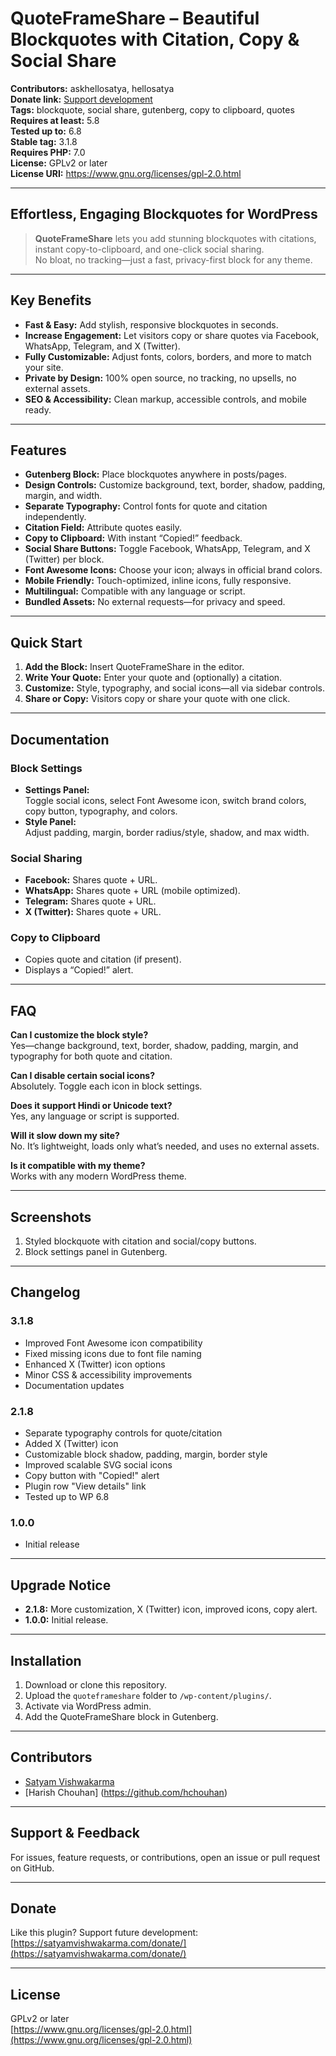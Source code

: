 # QuoteFrameShare – Beautiful Blockquotes with Citation, Copy & Social Share

**Contributors:** askhellosatya, hellosatya  
**Donate link:** [Support development](https://satyamvishwakarma.com/donate/)  
**Tags:** blockquote, social share, gutenberg, copy to clipboard, quotes  
**Requires at least:** 5.8  
**Tested up to:** 6.8  
**Stable tag:** 3.1.8  
**Requires PHP:** 7.0  
**License:** GPLv2 or later  
**License URI:** https://www.gnu.org/licenses/gpl-2.0.html  

---

## Effortless, Engaging Blockquotes for WordPress

> **QuoteFrameShare** lets you add stunning blockquotes with citations, instant copy-to-clipboard, and one-click social sharing.  
> No bloat, no tracking—just a fast, privacy-first block for any theme.

---

## Key Benefits

- **Fast & Easy:** Add stylish, responsive blockquotes in seconds.
- **Increase Engagement:** Let visitors copy or share quotes via Facebook, WhatsApp, Telegram, and X (Twitter).
- **Fully Customizable:** Adjust fonts, colors, borders, and more to match your site.
- **Private by Design:** 100% open source, no tracking, no upsells, no external assets.
- **SEO & Accessibility:** Clean markup, accessible controls, and mobile ready.

---

## Features

- **Gutenberg Block:** Place blockquotes anywhere in posts/pages.
- **Design Controls:** Customize background, text, border, shadow, padding, margin, and width.
- **Separate Typography:** Control fonts for quote and citation independently.
- **Citation Field:** Attribute quotes easily.
- **Copy to Clipboard:** With instant “Copied!” feedback.
- **Social Share Buttons:** Toggle Facebook, WhatsApp, Telegram, and X (Twitter) per block.
- **Font Awesome Icons:** Choose your icon; always in official brand colors.
- **Mobile Friendly:** Touch-optimized, inline icons, fully responsive.
- **Multilingual:** Compatible with any language or script.
- **Bundled Assets:** No external requests—for privacy and speed.

---

## Quick Start

1. **Add the Block:** Insert QuoteFrameShare in the editor.
2. **Write Your Quote:** Enter your quote and (optionally) a citation.
3. **Customize:** Style, typography, and social icons—all via sidebar controls.
4. **Share or Copy:** Visitors copy or share your quote with one click.

---

## Documentation

### Block Settings

- **Settings Panel:**  
  Toggle social icons, select Font Awesome icon, switch brand colors, copy button, typography, and colors.
- **Style Panel:**  
  Adjust padding, margin, border radius/style, shadow, and max width.

### Social Sharing

- **Facebook:** Shares quote + URL.
- **WhatsApp:** Shares quote + URL (mobile optimized).
- **Telegram:** Shares quote + URL.
- **X (Twitter):** Shares quote + URL.

### Copy to Clipboard

- Copies quote and citation (if present).
- Displays a “Copied!” alert.

---

## FAQ

**Can I customize the block style?**  
Yes—change background, text, border, shadow, padding, margin, and typography for both quote and citation.

**Can I disable certain social icons?**  
Absolutely. Toggle each icon in block settings.

**Does it support Hindi or Unicode text?**  
Yes, any language or script is supported.

**Will it slow down my site?**  
No. It’s lightweight, loads only what’s needed, and uses no external assets.

**Is it compatible with my theme?**  
Works with any modern WordPress theme.

---

## Screenshots

1. Styled blockquote with citation and social/copy buttons.
2. Block settings panel in Gutenberg.

---

## Changelog

### 3.1.8
- Improved Font Awesome icon compatibility
- Fixed missing icons due to font file naming
- Enhanced X (Twitter) icon options
- Minor CSS & accessibility improvements
- Documentation updates

### 2.1.8
- Separate typography controls for quote/citation
- Added X (Twitter) icon
- Customizable block shadow, padding, margin, border style
- Improved scalable SVG social icons
- Copy button with "Copied!" alert
- Plugin row "View details" link
- Tested up to WP 6.8

### 1.0.0
- Initial release

---

## Upgrade Notice

- **2.1.8:** More customization, X (Twitter) icon, improved icons, copy alert.
- **1.0.0:** Initial release.

---

## Installation

1. Download or clone this repository.
2. Upload the `quoteframeshare` folder to `/wp-content/plugins/`.
3. Activate via WordPress admin.
4. Add the QuoteFrameShare block in Gutenberg.

---

## Contributors

- [Satyam Vishwakarma](https://github.com/askhellosatya)
- [Harish Chouhan] (https://github.com/hchouhan)

---

## Support & Feedback

For issues, feature requests, or contributions, open an issue or pull request on GitHub.

---

## Donate

Like this plugin? Support future development:  
[https://satyamvishwakarma.com/donate/](https://satyamvishwakarma.com/donate/)

---

## License

GPLv2 or later  
[https://www.gnu.org/licenses/gpl-2.0.html](https://www.gnu.org/licenses/gpl-2.0.html)
